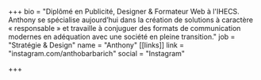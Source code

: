 +++
bio = "Diplômé en Publicité, Designer & Formateur Web à l'IHECS. Anthony se spécialise aujourd’hui dans la création de solutions à caractère « responsable » et travaille à conjuguer des formats de communication modernes en adéquation avec une société en pleine transition."
job = "Stratégie & Design"
name = "Anthony"
[[links]]
link = "instagram.com/anthobarbarich"
social = "Instagram"

+++
